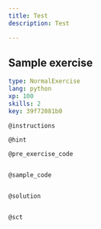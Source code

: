 ```yaml
---
title: Test
description: Test

---
```

## Sample exercise

```yaml
type: NormalExercise
lang: python
xp: 100
skills: 2
key: 39f72081b0
```


`@instructions`

`@hint`

`@pre_exercise_code`
```{python}

```

`@sample_code`
```{python}

```

`@solution`
```{python}

```

`@sct`
```{python}

```
